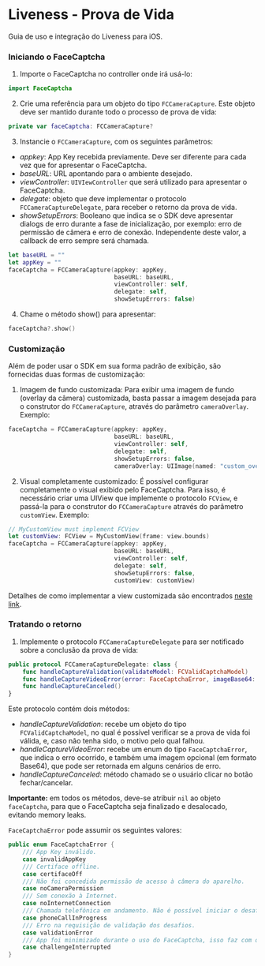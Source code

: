# Liveness - Prova de Vida

Guia de uso e integração do Liveness para iOS.

### Iniciando o FaceCaptcha

1. Importe o FaceCaptcha no controller onde irá usá-lo:
```swift
import FaceCaptcha
```

2. Crie uma referência para um objeto do tipo `FCCameraCapture`. Este objeto deve ser mantido durante todo o processo de prova de vida:
```swift
private var faceCaptcha: FCCameraCapture?
```

3. Instancie o `FCCameraCapture`, com os seguintes parâmetros:
- *appkey*: App Key recebida previamente. Deve ser diferente para cada vez que for apresentar o FaceCaptcha.
- *baseURL*: URL apontando para o ambiente desejado.
- *viewController*: `UIVIewController` que será utilizado para apresentar o FaceCaptcha.
- *delegate*: objeto que deve implementar o protocolo `FCCameraCaptureDelegate`, para receber o retorno da prova de vida.
- *showSetupErrors*: Booleano que indica se o SDK deve apresentar dialogs de erro durante a fase de inicialização, por exemplo: erro de permissão de câmera e erro de conexão. Independente deste valor, a callback de erro sempre será chamada.
```swift
let baseURL = ""
let appKey = ""
faceCaptcha = FCCameraCapture(appkey: appKey,
                              baseURL: baseURL,
                              viewController: self,
                              delegate: self,
                              showSetupErrors: false)
```

4. Chame o método show() para apresentar:
```swift
faceCaptcha?.show()
```

### Customização

Além de poder usar o SDK em sua forma padrão de exibição, são fornecidas duas formas de customização:

1. Imagem de fundo customizada:
Para exibir uma imagem de fundo (overlay da câmera) customizada, basta passar a imagem desejada para o construtor do `FCCameraCapture`, através do parâmetro `cameraOverlay`. Exemplo:
```swift
faceCaptcha = FCCameraCapture(appkey: appKey,
                              baseURL: baseURL,
                              viewController: self,
                              delegate: self,
                              showSetupErrors: false,
                              cameraOverlay: UIImage(named: "custom_overlay"))
```

2. Visual completamente customizado:
É possível configurar completamente o visual exibido pelo FaceCaptcha. Para isso, é necessário criar uma UIView que implemente o protocolo `FCView`, e passá-la para o construtor do `FCCameraCapture` através do parâmetro `customView`. Exemplo:
```swift
// MyCustomView must implement FCView
let customView: FCView = MyCustomView(frame: view.bounds)
faceCaptcha = FCCameraCapture(appkey: appKey,
                              baseURL: baseURL,
                              viewController: self,
                              delegate: self,
                              showSetupErrors: false,
                              customView: customView)
```
Detalhes de como implementar a view customizada são encontrados [neste link](Liveness-CustomView.md).


### Tratando o retorno

1. Implemente o protocolo `FCCameraCaptureDelegate` para ser notificado sobre a conclusão da prova de vida:
```swift
public protocol FCCameraCaptureDelegate: class {
    func handleCaptureValidation(validateModel: FCValidCaptchaModel)
    func handleCaptureVideoError(error: FaceCaptchaError, imageBase64: String?)
    func handleCaptureCanceled()
}
```

Este protocolo contém dois métodos:

- *handleCaptureValidation*: recebe um objeto do tipo `FCValidCaptchaModel`, no qual é possível verificar se a prova de vida foi válida, e, caso não tenha sido, o motivo pelo qual falhou.
- *handleCaptureVideoError*: recebe um enum do tipo `FaceCaptchaError`, que indica o erro ocorrido, e também uma imagem opcional (em formato Base64), que pode ser retornada em alguns cenários de erro.
- *handleCaptureCanceled*: método chamado se o usuário clicar no botão fechar/cancelar.

**Importante:** em todos os métodos, deve-se atribuir `nil` ao objeto `faceCaptcha`, para que o FaceCaptcha seja finalizado e desalocado, evitando memory leaks.

`FaceCaptchaError` pode assumir os seguintes valores:
```swift
public enum FaceCaptchaError {
    /// App Key inválido.
    case invalidAppKey
    /// Certiface offline.
    case certifaceOff
    /// Não foi concedida permissão de acesso à câmera do aparelho.
    case noCameraPermission
    /// Sem conexão à Internet.
    case noInternetConnection
    /// Chamada telefônica em andamento. Não é possível iniciar o desafio durante uma chamada telefônica.
    case phoneCallInProgress
    /// Erro na requisição de validação dos desafios.
    case validationError
    /// App foi minimizado durante o uso do FaceCaptcha, isso faz com que o desafio seja encerrado.
    case challengeInterrupted
}
```
